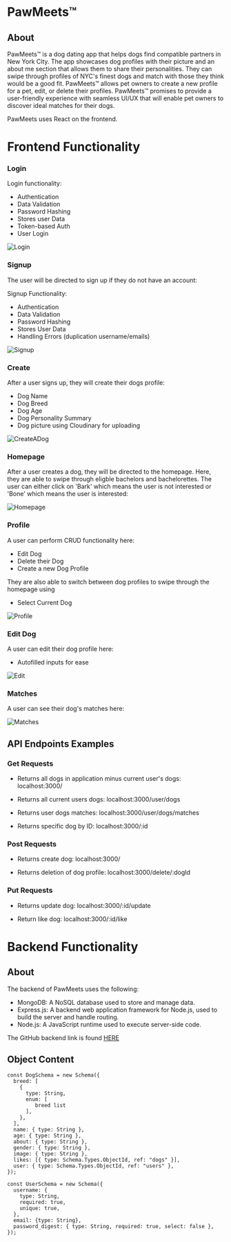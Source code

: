 # PawMeets™

## About

PawMeets™ is a dog dating app that helps dogs find compatible partners in New York City. The app showcases dog profiles with their picture and an about me section that allows them to share their personalities. They can swipe through profiles of NYC's finest dogs and match with those they think would be a good fit. PawMeets™ allows pet owners to create a new profile for a pet, edit, or delete their profiles. PawMeets™ promises to provide a user-friendly experience with seamless UI/UX that will enable pet owners to discover ideal matches for their dogs.

PawMeets uses React on the frontend.

# Frontend Functionality

### Login

Login functionality:

- Authentication
- Data Validation
- Password Hashing
- Stores user Data
- Token-based Auth
- User Login

![Login](https://raw.githubusercontent.com/sydney-rd/paw-meets/main/client/src/assets/README/login.jpeg?token=GHSAT0AAAAAAB7BNBVYLXISOXXHAME66ETYZGNFENA)

### Signup

The user will be directed to sign up if they do not have an account:

Signup Functionality:

- Authentication
- Data Validation
- Password Hashing
- Stores User Data
- Handling Errors (duplication username/emails)

![Signup](https://raw.githubusercontent.com/sydney-rd/paw-meets/main/client/src/assets/README/signup.jpeg?token=GHSAT0AAAAAAB7BNBVZVBLK4ZDZDI3EY5HEZGNE6TQ)

### Create

After a user signs up, they will create their dogs profile:

- Dog Name
- Dog Breed
- Dog Age
- Dog Personality Summary
- Dog picture using Cloudinary for uploading

![CreateADog](https://raw.githubusercontent.com/sydney-rd/paw-meets/main/client/src/assets/README/createdog.jpeg?token=GHSAT0AAAAAAB7BNBVYVKX63Q2ULNOVRFOMZGNE7NA)

### Homepage

After a user creates a dog, they will be directed to the homepage. Here, they are able to swipe through eligble bachelors and bachelorettes. The user can either click on 'Bark' which means the user is not interested or 'Bone' which means the user is interested:

![Homepage](https://raw.githubusercontent.com/sydney-rd/paw-meets/main/client/src/assets/README/homepage.jpeg?token=GHSAT0AAAAAAB7BNBVYM3RIFOM2MCW5UTTAZGNFCGA)

### Profile

A user can perform CRUD functionality here:

- Edit Dog
- Delete their Dog
- Create a new Dog Profile

They are also able to switch between dog profiles to swipe through the homepage using

- Select Current Dog

![Profile](https://raw.githubusercontent.com/sydney-rd/paw-meets/main/client/src/assets/README/userprofile.jpeg?token=GHSAT0AAAAAAB7BNBVYF62OIV7OPGOU7BIOZGNFLMQ)

### Edit Dog

A user can edit their dog profile here:

- Autofilled inputs for ease

![Edit](https://raw.githubusercontent.com/sydney-rd/paw-meets/main/client/src/assets/README/editdog.jpeg?token=GHSAT0AAAAAAB7BNBVZ2ZGORAFU2GAOQHZAZGNFL5A)

### Matches

A user can see their dog's matches here:

![Matches](https://raw.githubusercontent.com/sydney-rd/paw-meets/main/client/src/assets/README/matches.jpeg?token=GHSAT0AAAAAAB7BNBVZIKMOLOWAC2ZZYX2CZGNFMXQ)

## API Endpoints Examples

### Get Requests

- Returns all dogs in application minus current user's dogs: localhost:3000/

- Returns all current users dogs: localhost:3000/user/dogs

- Returns user dogs matches: localhost:3000/user/dogs/matches

- Returns specific dog by ID: localhost:3000/:id

### Post Requests

- Returns create dog: localhost:3000/

- Returns deletion of dog profile: localhost:3000/delete/:dogId

### Put Requests

- Returns update dog: localhost:3000/:id/update

- Return like dog: localhost:3000/:id/like

# Backend Functionality

## About

The backend of PawMeets uses the following:

- MongoDB: A NoSQL database used to store and manage data.
- Express.js: A backend web application framework for Node.js, used to build the server and handle routing.
- Node.js: A JavaScript runtime used to execute server-side code.

The GitHub backend link is found [HERE](https://github.com/sydney-rd/paw-meets-api)

## Object Content

```
const DogSchema = new Schema({
  breed: [
    {
      type: String,
      enum: [
         breed list
      ],
    },
  ],
  name: { type: String },
  age: { type: String },
  about: { type: String },
  gender: { type: String },
  image: { type: String },
  likes: [{ type: Schema.Types.ObjectId, ref: "dogs" }],
  user: { type: Schema.Types.ObjectId, ref: "users" },
});
```

```
const UserSchema = new Schema({
  username: {
    type: String,
    required: true,
    unique: true,
  },
  email: {type: String},
  password_digest: { type: String, required: true, select: false },
});

```
